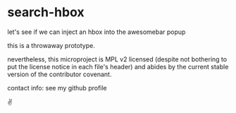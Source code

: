 # search-hbox
let's see if we can inject an hbox into the awesomebar popup

this is a throwaway prototype.

nevertheless, this microproject is MPL v2 licensed (despite not bothering to put the license notice in each file's header) and abides by the current stable version of the contributor covenant.

contact info: see my github profile

:v:
